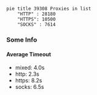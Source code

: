 
```mermaid
pie title 39308 Proxies in list
    "HTTP" : 28180
    "HTTPS": 10500
    "SOCKS" : 7614
```

### Some Info
#### Average Timeout

- mixed: 4.0s
- http: 2.3s
- https: 8.2s
- socks: 6.5s